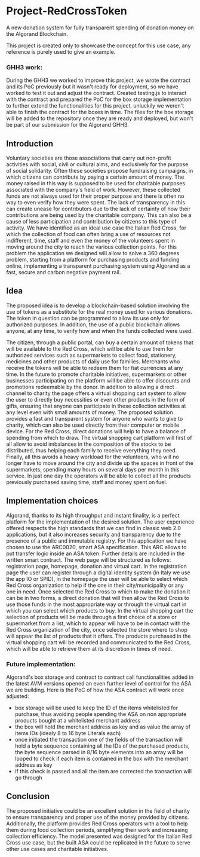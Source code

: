 # Project-RedCrossToken

A new donation system for fully transparent spending of donation money on the Algorand Blockchain.

This project is created only to showcase the concept for this use case, any reference is purely used to give an example.

### GHH3 work:
During the GHH3 we worked to improve this project, we wrote the contract and its PoC previously but it wasn't ready for deployment, so we have worked to test it out and adjust the contract. Created testing.js to interact with the contract and prepared the PoC for the box storage implementation to further extend the functionalities for this project, unluckily we weren't able to finish the contract for the boxes in time. The files for the box storage will be added to the repository once they are ready and deployed, but won't be part of our submission for the Algorand GHH3.

## Introduction

Voluntary societies are those associations that carry out non-profit activities with social, civil or cultural aims, and exclusively for the purpose of social solidarity. Often these societies propose fundraising campaigns, in which citizens can contribute by paying a certain amount of money. The money raised in this way is supposed to be used for charitable purposes associated with the company's field of work. However, these collected funds are not always used for their proper purpose and there is often no way to even verify how they were spent. The lack of transparency in this can create unease for contributors due to the lack of certainty of how their contributions are being used by the charitable company. This can also be a cause of less participation and contribution by citizens to this type of activity.
We have identified as an ideal use case the Italian Red Cross, for which the collection of food can often bring a use of resources not indifferent, time, staff and even the money of the volunteers spent in moving around the city to reach the various collection points.
For this problem the application we designed will allow to solve a 360 degrees problem, starting from a platform for purchasing products and funding online, implementing a transparent purchasing system using Algorand as a fast, secure and carbon negative payment rail.

## Idea

The proposed idea is to develop a blockchain-based solution involving the use of tokens as a substitute for the real money used for various donations. The token in question can be programmed to allow its use only for authorized purposes. In addition, the use of a public blockchain allows anyone, at any time, to verify how and when the funds collected were used.

The citizen, through a public portal, can buy a certain amount of tokens that will be available to the Red Cross, which will be able to use them for authorized services such as supermarkets to collect food, stationery, medicines and other products of daily use for families. Merchants who receive the tokens will be able to redeem them for fiat currencies at any time. In the future to promote charitable initiatives, supermarkets or other businesses participating on the platform will be able to offer discounts and promotions redeemable by the donor.
In addition to allowing a direct channel to charity the page offers a virtual shopping cart system to allow the user to directly buy necessities or even other products in the form of gifts, ensuring that anyone can participate in these collection activities at any level even with small amounts of money.
The proposed solution provides a fast and transparent system for anyone who wants to give to charity, which can also be used directly from their computer or mobile device. For the Red Cross, direct donations will help to have a balance of spending from which to draw. The virtual shopping cart platform will first of all allow to avoid imbalances in the composition of the stocks to be distributed, thus helping each family to receive everything they need. Finally, all this avoids a heavy workload for the volunteers, who will no longer have to move around the city and divide up the spaces in front of the supermarkets, spending many hours on several days per month in this service. In just one day the operators will be able to collect all the products previously purchased saving time, staff and money spent on fuel.

## Implementation choices

Algorand, thanks to its high throughput and instant finality, is a perfect platform for the implementation of the desired solution. The user experience offered respects the high standards that we can find in classic web 2.0 applications, but it also increases security and transparency due to the presence of a public and immutable registry.
For this application we have chosen to use the ARC0020, smart ASA specification. This ARC allows to put transfer logic inside an ASA token.
Further details are included in the written smart contract.
The web page will be structured as follows: registration page, homepage, donation and virtual cart. In the registration page the user can register through a digital identity system (in Italy we use the app IO or SPID), in the homepage the user will be able to select which Red Cross organization to help if the one in their city/municipality or any one in need. Once selected the Red Cross to which to make the donation it can be in two forms, a direct donation that will then allow the Red Cross to use those funds in the most appropriate way or through the virtual cart in which you can select which products to buy. In the virtual shopping cart the selection of products will be made through a first choice of a store or supermarket from a list, which to appear will have to be in contact with the Red Cross organization of the city, once selected the store where to shop will appear the list of products that it offers. The products purchased in the virtual shopping cart will be recorded and communicated to the Red Cross, which will be able to retrieve them at its discretion in times of need.

### Future implementation:

Algorand's box storage and contract to contract call functionalities added in the latest AVM versions opened an even further level of control for the ASA we are building. Here is the PoC of how the ASA contract will work once adjusted:

- box storage will be used to keep the ID of the items whitelisted for purchase, thus avoiding people spending the ASA on non appropriate products bought at a whitelisted merchant address
- the box will hold the merchant address as key and as value the array of items IDs (idealy 8 to 16 byte Literals each)
- once initiated the transaction one of the fields of the transaction will hold a byte sequence containing all the IDs of the purchased products, the byte sequence parsed in 8/16 byte elements into an array will be looped to check if each item is contained in the box with the merchant address as key
- if this check is passed and all the item are corrected the transaction will go through

## Conclusion

The proposed initiative could be an excellent solution in the field of charity to ensure transparency and proper use of the money provided by citizens.
Additionally, the platform provides Red Cross operators with a tool to help them during food collection periods, simplifying their work and increasing collection efficiency.
The model presented was designed for the Italian Red Cross use case, but the built ASA could be replicated in the future to serve other use cases and charitable initiatives.
